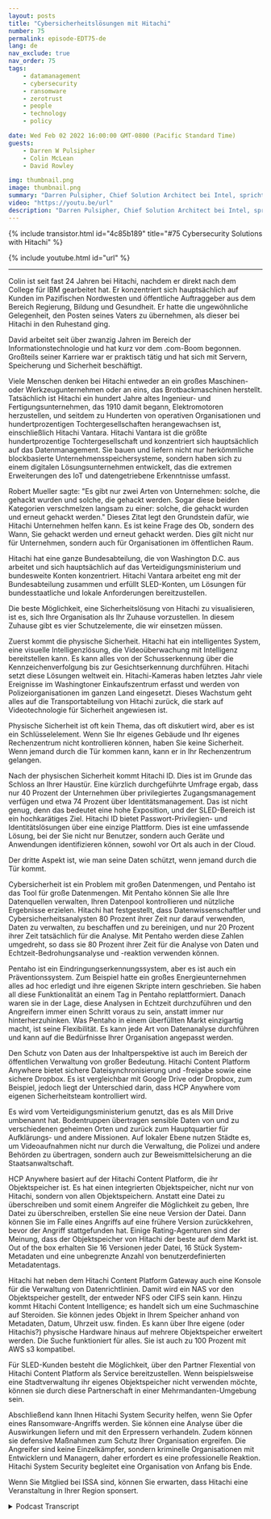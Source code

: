 ```yaml
---
layout: posts
title: "Cybersicherheitslösungen mit Hitachi"
number: 75
permalink: episode-EDT75-de
lang: de
nav_exclude: true
nav_order: 75
tags:
    - datamanagement
    - cybersecurity
    - ransomware
    - zerotrust
    - people
    - technology
    - policy

date: Wed Feb 02 2022 16:00:00 GMT-0800 (Pacific Standard Time)
guests:
    - Darren W Pulsipher
    - Colin McLean
    - David Rowley

img: thumbnail.png
image: thumbnail.png
summary: "Darren Pulsipher, Chief Solution Architect bei Intel, spricht mit Colin McLean von Hitachi, dem Global Team Lead bei Intel, und David Rowley, dem Senior Solutions Consultant, über das umfassende Angebot von Hitachi im Bereich der Cybersicherheit."
video: "https://youtu.be/url"
description: "Darren Pulsipher, Chief Solution Architect bei Intel, spricht mit Colin McLean von Hitachi, dem Global Team Lead bei Intel, und David Rowley, dem Senior Solutions Consultant, über das umfassende Angebot von Hitachi im Bereich der Cybersicherheit."
---
```


<div>
{% include transistor.html id="4c85b189" title="#75 Cybersecurity Solutions with Hitachi" %}

{% include youtube.html id="url" %}
</div>

---

Colin ist seit fast 24 Jahren bei Hitachi, nachdem er direkt nach dem College für IBM gearbeitet hat. Er konzentriert sich hauptsächlich auf Kunden im Pazifischen Nordwesten und öffentliche Auftraggeber aus dem Bereich Regierung, Bildung und Gesundheit. Er hatte die ungewöhnliche Gelegenheit, den Posten seines Vaters zu übernehmen, als dieser bei Hitachi in den Ruhestand ging.

David arbeitet seit über zwanzig Jahren im Bereich der Informationstechnologie und hat kurz vor dem .com-Boom begonnen. Großteils seiner Karriere war er praktisch tätig und hat sich mit Servern, Speicherung und Sicherheit beschäftigt.

Viele Menschen denken bei Hitachi entweder an ein großes Maschinen- oder Werkzeugunternehmen oder an eins, das Brotbackmaschinen herstellt. Tatsächlich ist Hitachi ein hundert Jahre altes Ingenieur- und Fertigungsunternehmen, das 1910 damit begann, Elektromotoren herzustellen, und seitdem zu Hunderten von operativen Organisationen und hundertprozentigen Tochtergesellschaften herangewachsen ist, einschließlich Hitachi Vantara. Hitachi Vantara ist die größte hundertprozentige Tochtergesellschaft und konzentriert sich hauptsächlich auf das Datenmanagement. Sie bauen und liefern nicht nur herkömmliche blockbasierte Unternehmensspeichersysteme, sondern haben sich zu einem digitalen Lösungsunternehmen entwickelt, das die extremen Erweiterungen des IoT und datengetriebene Erkenntnisse umfasst.

Robert Mueller sagte: "Es gibt nur zwei Arten von Unternehmen: solche, die gehackt wurden und solche, die gehackt werden. Sogar diese beiden Kategorien verschmelzen langsam zu einer: solche, die gehackt wurden und erneut gehackt werden." Dieses Zitat legt den Grundstein dafür, wie Hitachi Unternehmen helfen kann. Es ist keine Frage des Ob, sondern des Wann, Sie gehackt werden und erneut gehackt werden. Dies gilt nicht nur für Unternehmen, sondern auch für Organisationen im öffentlichen Raum.

Hitachi hat eine ganze Bundesabteilung, die von Washington D.C. aus arbeitet und sich hauptsächlich auf das Verteidigungsministerium und bundesweite Konten konzentriert. Hitachi Vantara arbeitet eng mit der Bundesabteilung zusammen und erfüllt SLED-Konten, um Lösungen für bundesstaatliche und lokale Anforderungen bereitzustellen.

Die beste Möglichkeit, eine Sicherheitslösung von Hitachi zu visualisieren, ist es, sich Ihre Organisation als Ihr Zuhause vorzustellen. In diesem Zuhause gibt es vier Schutzelemente, die wir einsetzen müssen.

Zuerst kommt die physische Sicherheit. Hitachi hat ein intelligentes System, eine visuelle Intelligenzlösung, die Videoüberwachung mit Intelligenz bereitstellen kann. Es kann alles von der Schusserkennung über die Kennzeichenverfolgung bis zur Gesichtserkennung durchführen. Hitachi setzt diese Lösungen weltweit ein. Hitachi-Kameras haben letztes Jahr viele Ereignisse im Washingtoner Einkaufszentrum erfasst und werden von Polizeiorganisationen im ganzen Land eingesetzt. Dieses Wachstum geht alles auf die Transportabteilung von Hitachi zurück, die stark auf Videotechnologie für Sicherheit angewiesen ist.

Physische Sicherheit ist oft kein Thema, das oft diskutiert wird, aber es ist ein Schlüsselelement. Wenn Sie Ihr eigenes Gebäude und Ihr eigenes Rechenzentrum nicht kontrollieren können, haben Sie keine Sicherheit. Wenn jemand durch die Tür kommen kann, kann er in Ihr Rechenzentrum gelangen.

Nach der physischen Sicherheit kommt Hitachi ID. Dies ist im Grunde das Schloss an Ihrer Haustür. Eine kürzlich durchgeführte Umfrage ergab, dass nur 40 Prozent der Unternehmen über privilegiertes Zugangsmanagement verfügen und etwa 74 Prozent über Identitätsmanagement. Das ist nicht genug, denn das bedeutet eine hohe Exposition, und der SLED-Bereich ist ein hochkarätiges Ziel. Hitachi ID bietet Passwort-Privilegien- und Identitätslösungen über eine einzige Plattform. Dies ist eine umfassende Lösung, bei der Sie nicht nur Benutzer, sondern auch Geräte und Anwendungen identifizieren können, sowohl vor Ort als auch in der Cloud.

Der dritte Aspekt ist, wie man seine Daten schützt, wenn jemand durch die Tür kommt.

Cybersicherheit ist ein Problem mit großen Datenmengen, und Pentaho ist das Tool für große Datenmengen. Mit Pentaho können Sie alle Ihre Datenquellen verwalten, Ihren Datenpool kontrollieren und nützliche Ergebnisse erzielen. Hitachi hat festgestellt, dass Datenwissenschaftler und Cybersicherheitsanalysten 80 Prozent ihrer Zeit nur darauf verwenden, Daten zu verwalten, zu beschaffen und zu bereinigen, und nur 20 Prozent ihrer Zeit tatsächlich für die Analyse. Mit Pentaho werden diese Zahlen umgedreht, so dass sie 80 Prozent ihrer Zeit für die Analyse von Daten und Echtzeit-Bedrohungsanalyse und -reaktion verwenden können.

Pentaho ist ein Eindringungserkennungssystem, aber es ist auch ein Präventionssystem. Zum Beispiel hatte ein großes Energieunternehmen alles ad hoc erledigt und ihre eigenen Skripte intern geschrieben. Sie haben all diese Funktionalität an einem Tag in Pentaho replattformiert. Danach waren sie in der Lage, diese Analysen in Echtzeit durchzuführen und den Angreifern immer einen Schritt voraus zu sein, anstatt immer nur hinterherzuhinken. Was Pentaho in einem überfüllten Markt einzigartig macht, ist seine Flexibilität. Es kann jede Art von Datenanalyse durchführen und kann auf die Bedürfnisse Ihrer Organisation angepasst werden.

Den Schutz von Daten aus der Inhaltperspektive ist auch im Bereich der öffentlichen Verwaltung von großer Bedeutung. Hitachi Content Platform Anywhere bietet sichere Dateisynchronisierung und -freigabe sowie eine sichere Dropbox. Es ist vergleichbar mit Google Drive oder Dropbox, zum Beispiel, jedoch liegt der Unterschied darin, dass HCP Anywhere vom eigenen Sicherheitsteam kontrolliert wird.

Es wird vom Verteidigungsministerium genutzt, das es als Mill Drive umbenannt hat. Bodentruppen übertragen sensible Daten von und zu verschiedenen geheimen Orten und zurück zum Hauptquartier für Aufklärungs- und andere Missionen. Auf lokaler Ebene nutzen Städte es, um Videoaufnahmen nicht nur durch die Verwaltung, die Polizei und andere Behörden zu übertragen, sondern auch zur Beweismittelsicherung an die Staatsanwaltschaft.

HCP Anywhere basiert auf der Hitachi Content Platform, die ihr Objektspeicher ist. Es hat einen integrierten Objektspeicher, nicht nur von Hitachi, sondern von allen Objektspeichern. Anstatt eine Datei zu überschreiben und somit einem Angreifer die Möglichkeit zu geben, Ihre Datei zu überschreiben, erstellen Sie eine neue Version der Datei. Dann können Sie im Falle eines Angriffs auf eine frühere Version zurückkehren, bevor der Angriff stattgefunden hat. Einige Rating-Agenturen sind der Meinung, dass der Objektspeicher von Hitachi der beste auf dem Markt ist. Out of the box erhalten Sie 16 Versionen jeder Datei, 16 Stück System-Metadaten und eine unbegrenzte Anzahl von benutzerdefinierten Metadatentags.

Hitachi hat neben dem Hitachi Content Platform Gateway auch eine Konsole für die Verwaltung von Datenrichtlinien. Damit wird ein NAS vor den Objektspeicher gestellt, der entweder NFS oder CIFS sein kann. Hinzu kommt Hitachi Content Intelligence; es handelt sich um eine Suchmaschine auf Steroiden. Sie können jedes Objekt in Ihrem Speicher anhand von Metadaten, Datum, Uhrzeit usw. finden. Es kann über Ihre eigene (oder Hitachis?) physische Hardware hinaus auf mehrere Objektspeicher erweitert werden. Die Suche funktioniert für alles. Sie ist auch zu 100 Prozent mit AWS s3 kompatibel.

Für SLED-Kunden besteht die Möglichkeit, über den Partner Flexential von Hitachi Content Platform als Service bereitzustellen. Wenn beispielsweise eine Stadtverwaltung ihr eigenes Objektspeicher nicht verwenden möchte, können sie durch diese Partnerschaft in einer Mehrmandanten-Umgebung sein.

Abschließend kann Ihnen Hitachi System Security helfen, wenn Sie Opfer eines Ransomware-Angriffs werden. Sie können eine Analyse über die Auswirkungen liefern und mit den Erpressern verhandeln. Zudem können sie defensive Maßnahmen zum Schutz Ihrer Organisation ergreifen. Die Angreifer sind keine Einzelkämpfer, sondern kriminelle Organisationen mit Entwicklern und Managern, daher erfordert es eine professionelle Reaktion. Hitachi System Security begleitet eine Organisation von Anfang bis Ende.

Wenn Sie Mitglied bei ISSA sind, können Sie erwarten, dass Hitachi eine Veranstaltung in Ihrer Region sponsert.



<details>
<summary> Podcast Transcript </summary>

<p></p>

</details>
